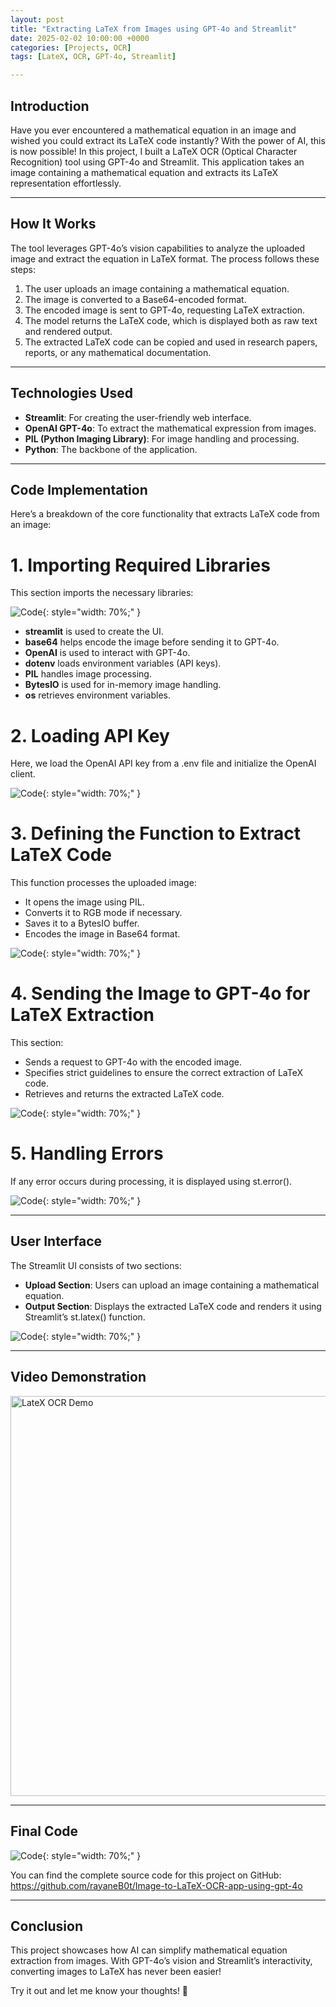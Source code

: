 ```yaml
---
layout: post
title: "Extracting LaTeX from Images using GPT-4o and Streamlit"
date: 2025-02-02 10:00:00 +0000
categories: [Projects, OCR]
tags: [LateX, OCR, GPT-4o, Streamlit]

---
```



## Introduction

Have you ever encountered a mathematical equation in an image and wished you could extract its LaTeX code instantly? With the power of AI, this is now possible! In this project, I built a LaTeX OCR (Optical Character Recognition) tool using GPT-4o and Streamlit. This application takes an image containing a mathematical equation and extracts its LaTeX representation effortlessly.

---

## How It Works

The tool leverages GPT-4o’s vision capabilities to analyze the uploaded image and extract the equation in LaTeX format. The process follows these steps:
1. The user uploads an image containing a mathematical equation.
2. The image is converted to a Base64-encoded format.
3. The encoded image is sent to GPT-4o, requesting LaTeX extraction.
4. The model returns the LaTeX code, which is displayed both as raw text and rendered output.
5. The extracted LaTeX code can be copied and used in research papers, reports, or any mathematical documentation.

---

## Technologies Used

- **Streamlit**: For creating the user-friendly web interface.
- **OpenAI GPT-4o**: To extract the mathematical expression from images.
- **PIL (Python Imaging Library)**: For image handling and processing.
- **Python**: The backbone of the application.

---

## Code Implementation
Here’s a breakdown of the core functionality that extracts LaTeX code from an image:

# 1. Importing Required Libraries
This section imports the necessary libraries:

![Code](articles_img/Projects/LateX_OCR/1.png){: style="width: 70%;" }

- **streamlit** is used to create the UI.
- **base64** helps encode the image before sending it to GPT-4o.
- **OpenAI** is used to interact with GPT-4o.
- **dotenv** loads environment variables (API keys).
- **PIL** handles image processing.
- **BytesIO** is used for in-memory image handling.
- **os** retrieves environment variables.

# 2. Loading API Key
Here, we load the OpenAI API key from a .env file and initialize the OpenAI client.

![Code](articles_img/Projects/LateX_OCR/2.png){: style="width: 70%;" }

# 3. Defining the Function to Extract LaTeX Code

This function processes the uploaded image:
- It opens the image using PIL.
- Converts it to RGB mode if necessary.
- Saves it to a BytesIO buffer.
- Encodes the image in Base64 format.

![Code](articles_img/Projects/LateX_OCR/3.png){: style="width: 70%;" }


# 4. Sending the Image to GPT-4o for LaTeX Extraction

This section:
- Sends a request to GPT-4o with the encoded image.
- Specifies strict guidelines to ensure the correct extraction of LaTeX code.
- Retrieves and returns the extracted LaTeX code.

![Code](articles_img/Projects/LateX_OCR/4.png){: style="width: 70%;" }

# 5. Handling Errors

If any error occurs during processing, it is displayed using st.error().

![Code](articles_img/Projects/LateX_OCR/5.png){: style="width: 70%;" }

---

## User Interface

The Streamlit UI consists of two sections:

- **Upload Section**: Users can upload an image containing a mathematical equation.
- **Output Section**: Displays the extracted LaTeX code and renders it using Streamlit’s st.latex() function.

![Code](articles_img/Projects/LateX_OCR/6.png){: style="width: 70%;" }

---

## Video Demonstration

<img src="{{ site.baseurl }}/articles_img/Projects/LateX_OCR/Demo.gif" alt="LateX OCR Demo" width="640">


--- 

## Final Code

![Code](articles_img/Projects/LateX_OCR/FCode.png){: style="width: 70%;" }

You can find the complete source code for this project on GitHub: https://github.com/rayaneB0t/Image-to-LaTeX-OCR-app-using-gpt-4o


--- 

## Conclusion

This project showcases how AI can simplify mathematical equation extraction from images. With GPT-4o’s vision and Streamlit’s interactivity, converting images to LaTeX has never been easier!

Try it out and let me know your thoughts! 🚀

